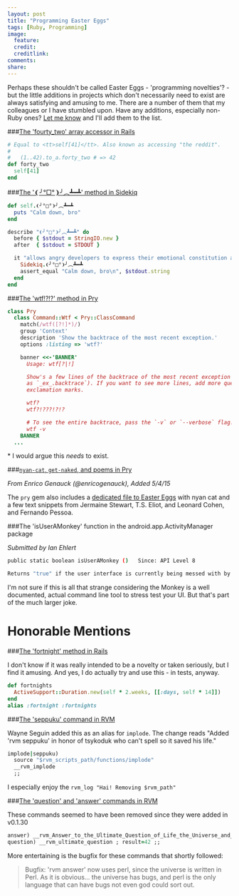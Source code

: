 ```yaml
---
layout: post
title: "Programming Easter Eggs"
tags: [Ruby, Programming]
image:
  feature:
  credit: 
  creditlink: 
comments: 
share: 
---
```


Perhaps these shouldn't be called Easter Eggs - 'programming novelties'? - but the little additions 
in projects which don't necessarily need to exist are always satisfying and amusing to me. 
There are a number of them that my colleagues or I have stumbled upon. Have any additions,
especially non-Ruby ones? [Let me know][2] and I'll add them to the list. 

###[The 'fourty_two' array accessor in Rails][3]

  ```ruby
  # Equal to <tt>self[41]</tt>. Also known as accessing "the reddit".
  #
  #   (1..42).to_a.forty_two # => 42
  def forty_two
    self[41]
  end
  ```

###[The '❨╯°□°❩╯︵┻━┻' method in Sidekiq][4]

  ```ruby
  def self.❨╯°□°❩╯︵┻━┻
    puts "Calm down, bro"
  end

  describe "❨╯°□°❩╯︵┻━┻" do
    before { $stdout = StringIO.new }
    after  { $stdout = STDOUT }

    it "allows angry developers to express their emotional constitution and remedies it" do
      Sidekiq.❨╯°□°❩╯︵┻━┻
      assert_equal "Calm down, bro\n", $stdout.string
    end
  end
  ```
###[The 'wtf!?!?' method in Pry][5]

  ```ruby
  class Pry
    class Command::Wtf < Pry::ClassCommand
      match(/wtf([?!]*)/)
      group 'Context'
      description 'Show the backtrace of the most recent exception.'
      options :listing => 'wtf?'

      banner <<-'BANNER'
        Usage: wtf[?|!]

        Show's a few lines of the backtrace of the most recent exception (also available
        as `_ex_.backtrace`). If you want to see more lines, add more question marks or
        exclamation marks.

        wtf?
        wtf?!???!?!?

        # To see the entire backtrace, pass the `-v` or `--verbose` flag.
        wtf -v
      BANNER
    ...
  ```
  \* I would argue this _needs_ to exist.

###[`nyan-cat`, `get-naked`, and poems in Pry][9]
  
  _From Enrico Genauck (@enricogenauck), Added 5/4/15_

The `pry` gem also includes a [dedicated file to Easter Eggs][9] with nyan cat and
a few text snippets from Jermaine Stewart, T.S. Eliot, and Leonard Cohen, and Fernando Pessoa.

###The 'isUserAMonkey' function in the android.app.ActivityManager package
  
  _Submitted by Ian Ehlert_

  ```bash
  public static boolean isUserAMonkey ()   Since: API Level 8

  Returns "true" if the user interface is currently being messed with by a monkey.
  ```

  I'm not sure if this is all that strange considering the Monkey is a well documented, actual
  command line tool to stress test your UI. But that's part of the much larger joke.

# Honorable Mentions

###[The 'fortnight' method in Rails][6]

  I don't know if it was really intended to be a novelty or taken seriously, but I find it amusing.
  And yes, I do actually try and use this - in tests, anyway.

  ```ruby
  def fortnights
    ActiveSupport::Duration.new(self * 2.weeks, [[:days, self * 14]])
  end
  alias :fortnight :fortnights
  ```
###[The 'seppuku' command in RVM][7]

  Wayne Seguin added this as an alias for `implode`. The change reads "Added 'rvm seppuku' in honor
  of tsykoduk who can't spell so it saved his life."

  ```ruby
  implode|seppuku)
    source "$rvm_scripts_path/functions/implode"
    __rvm_implode
    ;;
  ```

  I especially enjoy the `rvm_log "Hai! Removing $rvm_path"`

###[The 'question' and 'answer' commands in RVM][8]

  These commands seemed to have been removed since they were added in v0.1.30

  ```ruby
  answer) __rvm_Answer_to_the_Ultimate_Question_of_Life_the_Universe_and_Everything ; result=42 ;;
  question) __rvm_ultimate_question ; result=42 ;;
  ```

  More entertaining is the bugfix for these commands that shortly followed:

  > Bugfix: 'rvm answer' now uses perl, since the universe is written in Perl. As it is obvious... the universe has bugs, and perl is the only language that can have bugs not even god could sort out.

[1]: http://www.i-programmer.info/history/computer-languages/2340-coded-easter-eggs.html
[2]: http://www.twitter.com/chrisarcand
[3]: https://github.com/rails/rails/blob/master/activesupport/lib/active_support/core_ext/array/access.rb#L57
[4]: https://github.com/mperham/sidekiq/blob/master/lib/sidekiq.rb#L31
[5]: https://github.com/pry/pry/blob/master/lib/pry/commands/wtf.rb
[6]: https://github.com/rails/rails/blob/master/activesupport/lib/active_support/core_ext/numeric/time.rb#L59
[7]: https://github.com/wayneeseguin/rvm/blob/master/scripts/cli#L873
[8]: https://github.com/wayneeseguin/rvm/blob/0.1.30/scripts/cli#L417
[9]: https://github.com/pry/pry/blob/master/lib/pry/commands/easter_eggs.rb
